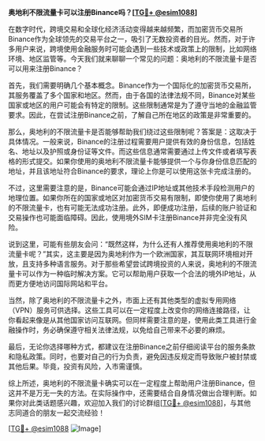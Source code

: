 **奥地利不限流量卡可以注册Binance吗？[[TG💪+ @esim1088](https://t.me/s/esim1088)]**

在数字时代，跨境交易和全球化经济活动变得越来越频繁，而加密货币交易所Binance作为全球领先的交易平台之一，吸引了无数投资者的目光。然而，对于许多用户来说，跨境使用金融服务时可能会遇到一些技术或政策上的限制，比如网络环境、地区监管等。今天我们就来聊聊一个常见的问题：奥地利的不限流量卡是否可以用来注册Binance？

首先，我们需要明确几个基本概念。Binance作为一个国际化的加密货币交易所，其服务覆盖了多个国家和地区。然而，由于各国的法律法规不同，Binance对某些国家或地区的用户可能会有特定的限制。这些限制通常是为了遵守当地的金融监管要求。因此，在尝试注册Binance之前，了解自己所在地区的政策是非常重要的。

那么，奥地利的不限流量卡是否能够帮助我们绕过这些限制呢？答案是：这取决于具体情况。一般来说，Binance的注册过程需要用户提供有效的身份信息，包括姓名、地址以及护照或身份证等文件。而这些信息通常需要通过上传文件或者填写表格的形式提交。如果你使用的奥地利不限流量卡能够提供一个与你身份信息匹配的地址，并且该地址符合Binance的要求，理论上你是可以使用这张卡完成注册的。

不过，这里需要注意的是，Binance可能会通过IP地址或其他技术手段检测用户的地理位置。如果你所在的国家或地区对加密货币交易有限制，即使你使用了奥地利的不限流量卡，也有可能无法成功注册。此外，即便成功注册，后续的账户验证和交易操作也可能面临障碍。因此，使用境外SIM卡注册Binance并非完全没有风险。

说到这里，可能有些朋友会问：“既然这样，为什么还有人推荐使用奥地利的不限流量卡呢？”其实，这主要是因为奥地利作为一个欧洲国家，其互联网环境相对开放，且支持多种语言服务。对于那些希望尝试跨境投资的人来说，奥地利的不限流量卡可以作为一种临时解决方案。它可以帮助用户获取一个合法的境外IP地址，从而更方便地访问国际网站和平台。

当然，除了奥地利的不限流量卡之外，市面上还有其他类型的虚拟专用网络（VPN）服务可供选择。这些工具可以在一定程度上改变你的网络连接路径，让你看起来像是从其他国家访问互联网。但同样需要注意的是，使用此类工具进行金融操作时，务必确保遵守相关法律法规，以免给自己带来不必要的麻烦。

最后，无论你选择哪种方式，都建议在注册Binance之前仔细阅读平台的服务条款和隐私政策。同时，也要对自己的行为负责，避免因违反规定而导致账户被封禁或其他后果。毕竟，投资有风险，入市需谨慎。

综上所述，奥地利的不限流量卡确实可以在一定程度上帮助用户注册Binance，但这并不是万无一失的方法。在实际操作中，还需要结合自身情况做出合理判断。如果你对此类话题感兴趣，欢迎加入我们的讨论群组[[TG💪+ @esim1088](https://t.me/s/esim1088)]，与其他志同道合的朋友一起交流经验！

[[TG💪+ @esim1088](https://t.me/s/esim1088) ![Image](https://i.postimg.cc/4NQfJmqS/Snipaste-2025-05-13-00-14-12.png)]